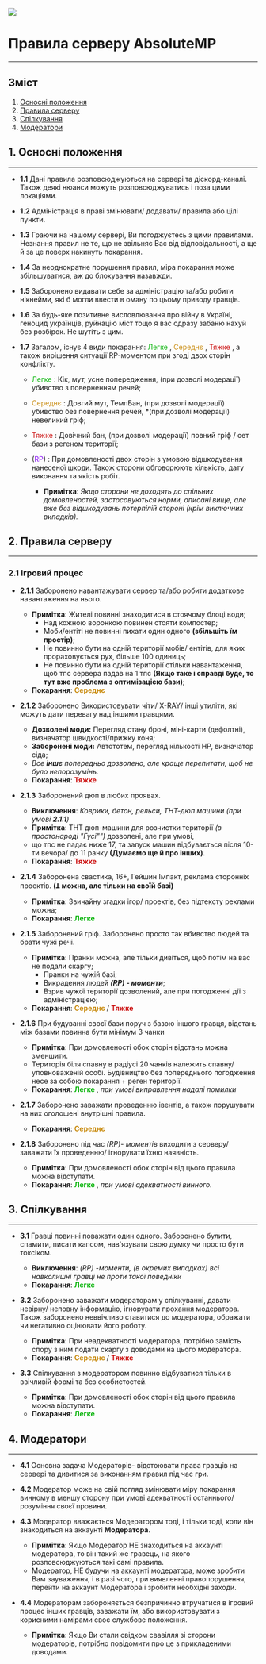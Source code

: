 ![](https://i.imgur.com/vpjIYkK.png)


# Правила серверу AbsoluteMP
___


## Зміст
 1. [Осносні положення](#a1)
 2. [Правила серверу](#a2)
 3. [Спілкування](#a3)
 4. [Модератори](#a4)


<a name="a1"></a>
## 1. Осносні положення
___
- **1.1** Дані правила розповсюджуються на сервері та діскорд-каналі.\
  Також деякі нюанси можуть розповсюджуватись і поза цими локаціями.


- **1.2** Адміністрація в праві змінювати/ додавати/ правила або цілі
пункти.


- **1.3** Граючи на нашому сервері, Ви погоджуєтесь з цими правилами. Незнання правил не те, що не звільняє
Вас від відповідальності, а ще й за це поверх накинуть покарання.


- **1.4** За неоднократне порушення правил, міра покарання може збільшуватися, 
аж до блокування назавжди.


- **1.5** Заборонено видавати себе за адміністрацію та/або робити нікнейми, які б могли
ввести в оману по цьому приводу гравців.


- **1.6** За будь-яке позитивне висловлювання про війну в Україні, геноцид українців, руйнацію міст тощо 
 я вас одразу забаню нахуй без розбірок. Не шутіть з цим.


- **1.7** Загалом, існує 4 види покарання:
<span style="color:#09b40b"> Легке </span>, 
<span style="color:#c98b0e"> Середнє </span>, 
<span style="color:#cb0d0d"> Тяжке </span>, 
а також вирішення ситуації RP-моментом при згоді двох сторін конфлікту.
  - <span style="color:#09b40b"> Легке </span>: Кік, мут, 
    усне попередження, (при дозволі модерації) убивство з поверненням речей;
  - <span style="color:#c98b0e"> Середнє </span> : Довгий мут, ТемпБан, (при дозволі модерації) 
    убивство без повернення речей, *(при дозволі модерації) невеликий гріф;
  - <span style="color:#cb0d0d"> Тяжке </span> : Довічний бан, (при дозволі модерації) повний гріф
    / сет бази з регеном території;
  - (<span style="color:#870cf6">RP</span>) : При домовленості двох сторін з умовою відшкодування нанесеної шкоди. 
    Також сторони обговорюють кількість, дату виконання та якість робіт. 
  
    - **Примітка**: *Якщо сторони не доходять до спільних домовленостей,
    застосовуються норми, описані вище, але вже без відшкодувань потерпілій стороні
    (крім виключних випадків).*



<a name="a2"></a>
## 2. Правила серверу
___
### 2.1 Ігровий процес
- **2.1.1** Заборонено навантажувати сервер та/або робити додаткове навантаження на нього.
    - **Примітка**: Жителі повинні знаходитися в стоячому блоці води;
      - Над кожною воронкою повинен стояти компостер;
      - Моби/ентіті не повинні пихати один одного **(збільшіть їм простір)**;  
      - Не повинно бути на одній території мобів/ ентітів, для яких прораховується рух, більше 100 одиниць;
      - Не повинно бути на одній території стільки навантаження, щоб тпс сервера падав на 1 тпс 
    **(Якщо таке і справді буде, то тут вже проблема з оптимізацією бази)**;
    - **Покарання**: **<span style="color:#c98b0e"> Середнє </span>**


- **2.1.2** Заборонено Використовувати чіти/ X-RAY/ інші утиліти, які можуть дати перевагу над іншими гравцями.
    - **Дозволені моди:** Перегляд стану броні, міні-карти (дефолтні), визначатор швидкості/прижку коня;  
    - **Заборонені моди:** Автототем, перегляд кількості HP, визначатор сіда;
    - *Все **інше** попередньо дозволено, але краще перепитати, щоб не було непорозумінь.*
    - **Покарання**: **<span style="color:#cb0d0d"> Тяжке </span>**


- **2.1.3** Заборонений дюп в любих проявах.
    - **Виключення**: *Коврики, бетон, рельси, ТНТ-дюп машини (при умові **2.1.1**)*
    - **Примітка**: ТНТ дюп-машини для розчистки території *(в простонароді "Гусі"")* дозволені, але при умові, 
    - що тпс не падає ниже 17, та запуск машин відбувається після 10-ти вечора/ до 11 ранку **(Думаємо ще й про інших)**.
    - **Покарання**: **<span style="color:#cb0d0d"> Тяжке </span>**


- **2.1.4** Заборонена свастика, 16+, Гейшин Імпакт, реклама сторонніх проектів. **(Ʇ  можна, але тільки на своїй базі)**
    - **Примітка**: Звичайну згадки ігор/ проектів, без підтексту реклами можна;
    - **Покарання**: **<span style="color:#09b40b"> Легке </span>**


- **2.1.5** Заборонений гріф. Заборонено просто так вбивство людей та брати чужі речі.
    - **Примітка**: Пранки можна, але тільки дивіться, щоб потім на вас не подали скаргу;
        - Пранки на чужій базі;
        - Викрадення людей ***(RP) - моменти***;
        - Взрив чужої території дозволений, але при погодженні дії з адміністрацією;
    - **Покарання**: **<span style="color:#c98b0e"> Середнє </span>**/ **<span style="color:#cb0d0d"> Тяжке </span>**


- **2.1.6** При будуванні своєї бази поруч з базою іншого гравця, відстань між базами повинна бути мінімум 3 чанки
    - **Примітка**: При домовленості обох сторін відстань можна зменшити. 
    - Територія біля спавну в радіусі 20 чанків належить спавну/ уповноваженій особі. Будівництво без попереднього 
     погодження несе за собою покарання + реген території.
    - **Покарання**: **<span style="color:#09b40b"> Легке </span>**, *при умові виправлення надалі помилки*


- **2.1.7** Заборонено заважати проведенню івентів, а також порушувати на них оголошені внутрішні правила.
    - **Покарання**: **<span style="color:#c98b0e"> Середнє </span>**


- **2.1.8** Заборонено під час *(RP)- моментів* виходити з серверу/ заважати їх проведенню/ ігнорувати їхню наявність.
    - **Примітка**: При домовленості обох сторін від цього правила можна відступати.
    - **Покарання**: **<span style="color:#09b40b"> Легке </span>**, *при умові адекватності винного.*



<a name="a3"></a>
## 3. Спілкування
___
- **3.1** Гравці повинні поважати один одного. Заборонено булити, спамити, писати капсом, нав'язувати свою думку чи просто
  бути токсіком.   
    - **Виключення**: *(RP) -моменти, (в окремих випадках) всі навколишні гравці
      не проти такої поведніки*
    -  **Покарання**: **<span style="color:#09b40b"> Легке </span>**


- **3.2** Заборонено заважати модераторам у спілкуванні, давати невірну/ неповну інформацію, ігнорувати прохання модератора.
    Також заборонено неввічливо ставитися до модератора, ображати чи негативно оцінювати його роботу. 
    - **Примітка**: При неадекватності модератора, потрібно замість спору з ним подати скаргу з доводами на цього модератора.
    - **Покарання**: **<span style="color:#c98b0e"> Середнє </span>**/ **<span style="color:#cb0d0d"> Тяжке </span>**
   

- **3.3** Спілкування з модератором повинно відбуватися тільки в ввічливій формі та без особистостей.
    - **Примітка**: При домовленості обох сторін від цього правила можна відступати.
    -  **Покарання**: **<span style="color:#09b40b"> Легке </span>** 




<a name="a4"></a>
## 4. Модератори
___

- **4.1** Основна задача Модераторів- відстоювати права гравців на сервері та дивитися за виконанням правил під час гри.


- **4.2** Модератор може на свій погляд змінювати міру покарання винному в меншу сторону при умові адекватності останнього/ 
розуміння своєї провини.


- **4.3** Модератор вважається Модератором тоді, і тільки тоді, коли він знаходиться на аккаунті **Модератора**.
  - **Примітка**: Якщо Модератор НЕ знаходиться на аккаунті модератора, то він такий же гравець, на якого розповсюджуються
  такі самі правила.
  - Модератор, НЕ будучи на аккаунті модератора, може зробити Вам зауваження, і в разі чого, при виявленні правопорушення,
  перейти на аккаунт Модератора і зробити необхідні заходи.


- **4.4** Модераторам забороняється безпричинно втручатися в ігровий процес інших гравців, заважати їм, або 
  використовувати з корисними намірами своє службове положення. 
  - **Примітка**: Якщо Ви стали свідком свавілля зі сторони модераторів, потрібно повідомити про це з прикладеними доводами.



